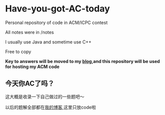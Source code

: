 # Have-you-got-AC-today

Personal repository of code in ACM/ICPC contest

All notes were in /notes

I usually use Java and sometime use C++

Free to copy

**Key to answers will be moved to my [blog](www.kurileo.com),and this repository will be used for hosting my ACM code**

## 今天你AC了吗？

这大概是收录一下自己做过的一些题吧～  

以后的题解全部都在[我的博客](www.kurileo.com),这里只放code啦